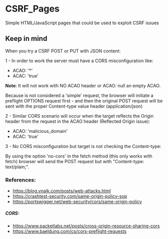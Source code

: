 # CSRF_Pages
Simple HTML/JavaScript pages that could be used to exploit CSRF issues

## Keep in mind

When you try a CSRF POST or PUT with JSON content:

1 - In order to work the server must have a CORS misconfiguration like: 

- ACAO: '*' 
- ACAC: 'true'

**Note**: It will not work with NO ACAO header or ACAO: null an empty ACAO.

Because is not considered a 'simple' request, the browser will initiate a preflight OPTIONS request first - and then the original POST request will be sent with the proper Content-type value header (application/json)

2 - Similar CORS scenario will occur when the target reflects the Origin header from the request in the ACAO header (Reflected Origin issue):

- ACAO: 'malicious_domain' 
- ACAC: 'true'

3 - No CORS misconfiguration but target is not checking the Content-type: 

By using the option 'no-cors' in the fetch method (this only works with fetch) browser will send the POST request but with "Content-type: text/plain;". 

### References:

- https://blog.vnaik.com/posts/web-attacks.html
- https://crashtest-security.com/same-origin-policy-sop
- https://portswigger.net/web-security/cors/same-origin-policy

##### CORS:
- https://www.packetlabs.net/posts/cross-origin-resource-sharing-cors
- https://www.baeldung.com/cs/cors-preflight-requests

